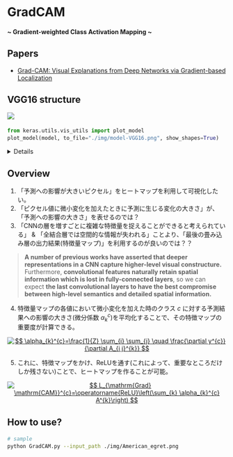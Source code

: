 # GradCAM
#### \~ Gradient-weighted Class Activation Mapping \~

## Papers
- [Grad-CAM: Visual Explanations from Deep Networks via Gradient-based Localization](https://arxiv.org/abs/1610.02391)

## VGG16 structure
<img src="https://neurohive.io/wp-content/uploads/2018/11/vgg16-1-e1542731207177.png">
<summary>

```python
from keras.utils.vis_utils import plot_model
plot_model(model, to_file="./img/model-VGG16.png", show_shapes=True)
```

<details><img src="./img/model-VGG16.png"></details>
</summary>

## Overview
1. 「予測への影響が大きいピクセル」をヒートマップを利用して可視化したい。
2. 「ピクセル値に微小変化を加えたときに予測に生じる変化の大きさ」が、「予測への影響の大きさ」を表せるのでは？
3. 「CNNの層を増すごとに複雑な特徴量を捉えることができると考えられている」 & 「全結合層では空間的な情報が失われる」ことより、「最後の畳み込み層の出力結果(特徴量マップ)」を利用するのが良いのでは？？
><b>A number of previous works have asserted that deeper representations in a CNN capture higher-level visual constructure.</b> Furthermore, <b>convolutional features naturally retain spatial information which is lost in fully-connected layers</b>, so we can expect <b>the last convolutional layers to have the best compromise between high-level semantics and detailed spatial information.</b>
4. 特徴量マップの各値において微小変化を加えた時のクラス $c$ に対する予測結果への影響の大きさ(微分係数 $\alpha_k^c$)を平均化することで、その特徴マップの重要度が計算できる。

<div style="text-align: center;"><a href="https://www.codecogs.com/eqnedit.php?latex=$$&space;\alpha_{k}^{c}=\frac{1}{Z}&space;\sum_{i}&space;\sum_{j}&space;\quad&space;\frac{\partial&space;y^{c}}{\partial&space;A_{i&space;j}^{k}}&space;$$" target="_blank"><img src="https://latex.codecogs.com/gif.latex?$$&space;\alpha_{k}^{c}=\frac{1}{Z}&space;\sum_{i}&space;\sum_{j}&space;\quad&space;\frac{\partial&space;y^{c}}{\partial&space;A_{i&space;j}^{k}}&space;$$" title="$$ \alpha_{k}^{c}=\frac{1}{Z} \sum_{i} \sum_{j} \quad \frac{\partial y^{c}}{\partial A_{i j}^{k}} $$" /></a></div>

5. これに、特徴マップをかけ、ReLUを通す(これによって、重要なところだけしか残さない)ことで、ヒートマップを作ることが可能。

<div style="text-align: center;"><a href="https://www.codecogs.com/eqnedit.php?latex=$$&space;L_{\mathrm{Grad}&space;\mathrm{CAM}}^{c}=\operatorname{ReLU}\left(\sum_{k}&space;\alpha_{k}^{c}&space;A^{k}\right)&space;$$" target="_blank"><img src="https://latex.codecogs.com/gif.latex?$$&space;L_{\mathrm{Grad}&space;\mathrm{CAM}}^{c}=\operatorname{ReLU}\left(\sum_{k}&space;\alpha_{k}^{c}&space;A^{k}\right)&space;$$" title="$$ L_{\mathrm{Grad} \mathrm{CAM}}^{c}=\operatorname{ReLU}\left(\sum_{k} \alpha_{k}^{c} A^{k}\right) $$" /></a></div>

## How to use?
```sh
# sample
python GradCAM.py --input_path ./img/American_egret.png
```
